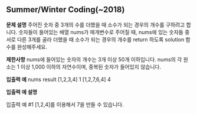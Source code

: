## Summer/Winter Coding(~2018)

**문제 설명**
주어진 숫자 중 3개의 수를 더했을 때 소수가 되는 경우의 개수를 구하려고 합니다. 숫자들이 들어있는 배열 nums가 매개변수로 주어질 때, nums에 있는 숫자들 중 서로 다른 3개를 골라 더했을 때 소수가 되는 경우의 개수를 return 하도록 solution 함수를 완성해주세요.

**제한사항**
nums에 들어있는 숫자의 개수는 3개 이상 50개 이하입니다.
nums의 각 원소는 1 이상 1,000 이하의 자연수이며, 중복된 숫자가 들어있지 않습니다.

**입출력 예**
nums	result
[1,2,3,4]	1
[1,2,7,6,4]	4

**입출력 예 설명**

입출력 예 #1
[1,2,4]를 이용해서 7을 만들 수 있습니다.